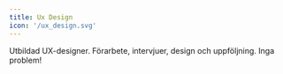 ```yaml
---
title: Ux Design
icon: '/ux_design.svg'
---
```


Utbildad UX-designer. Förarbete, intervjuer, design och uppföljning.
Inga problem!

